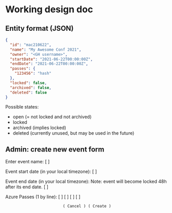# Working design doc

## Entity format (JSON)

```json
{
  "id": "mac210622",
  "name": "My Awesome Conf 2021",
  "owner": "<GH username>",
  "startDate": "2021-06-22T00:00:00Z",
  "endDate": "2021-06-22T00:00:00Z",
  "passes": {
    "123456": "hash"
  },
  "locked": false,
  "archived": false,
  "deleted": false
}
```

Possible states:

- open (= not locked and not archived)
- locked
- archived (implies locked)
- deleted (currently unused, but may be used in the future)

## Admin: create new event form

Enter event name:
[ ]

Event start date (in your local timezone):
[ ]

Event end date (in your local timezone):
Note: event will become locked 48h after its end date.
[ ]

Azure Passes (1 by line):
[ ]
[ ]
[ ]
[ ]

                             ( Cancel ) ( Create )
